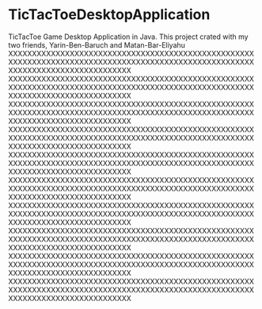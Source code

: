 # TicTacToeDesktopApplication
TicTacToe Game Desktop Application in Java.
This project crated with my two friends, Yarin-Ben-Baruch and Matan-Bar-Eliyahu
XXXXXXXXXXXXXXXXXXXXXXXXXXXXXXXXXXXXXXXXXXXXXXXXXXXXXXXXXXXXXXXXXXXXXXXXXXXXXXXXXXXXXXXXXXXXXXXXXXXXXXXXXXXXXXXXXXXXXXXXXXXXXXXXXX
XXXXXXXXXXXXXXXXXXXXXXXXXXXXXXXXXXXXXXXXXXXXXXXXXXXXXXXXXXXXXXXXXXXXXXXXXXXXXXXXXXXXXXXXXXXXXXXXXXXXXXXXXXXXXXXXXXXXXXXXXXXXXXXXXX
XXXXXXXXXXXXXXXXXXXXXXXXXXXXXXXXXXXXXXXXXXXXXXXXXXXXXXXXXXXXXXXXXXXXXXXXXXXXXXXXXXXXXXXXXXXXXXXXXXXXXXXXXXXXXXXXXXXXXXXXXXXXXXXXXX
XXXXXXXXXXXXXXXXXXXXXXXXXXXXXXXXXXXXXXXXXXXXXXXXXXXXXXXXXXXXXXXXXXXXXXXXXXXXXXXXXXXXXXXXXXXXXXXXXXXXXXXXXXXXXXXXXXXXXXXXXXXXXXXXXX
XXXXXXXXXXXXXXXXXXXXXXXXXXXXXXXXXXXXXXXXXXXXXXXXXXXXXXXXXXXXXXXXXXXXXXXXXXXXXXXXXXXXXXXXXXXXXXXXXXXXXXXXXXXXXXXXXXXXXXXXXXXXXXXXXX
XXXXXXXXXXXXXXXXXXXXXXXXXXXXXXXXXXXXXXXXXXXXXXXXXXXXXXXXXXXXXXXXXXXXXXXXXXXXXXXXXXXXXXXXXXXXXXXXXXXXXXXXXXXXXXXXXXXXXXXXXXXXXXXXXX
XXXXXXXXXXXXXXXXXXXXXXXXXXXXXXXXXXXXXXXXXXXXXXXXXXXXXXXXXXXXXXXXXXXXXXXXXXXXXXXXXXXXXXXXXXXXXXXXXXXXXXXXXXXXXXXXXXXXXXXXXXXXXXXXXX
XXXXXXXXXXXXXXXXXXXXXXXXXXXXXXXXXXXXXXXXXXXXXXXXXXXXXXXXXXXXXXXXXXXXXXXXXXXXXXXXXXXXXXXXXXXXXXXXXXXXXXXXXXXXXXXXXXXXXXXXXXXXXXXXXX
XXXXXXXXXXXXXXXXXXXXXXXXXXXXXXXXXXXXXXXXXXXXXXXXXXXXXXXXXXXXXXXXXXXXXXXXXXXXXXXXXXXXXXXXXXXXXXXXXXXXXXXXXXXXXXXXXXXXXXXXXXXXXXXXXX
XXXXXXXXXXXXXXXXXXXXXXXXXXXXXXXXXXXXXXXXXXXXXXXXXXXXXXXXXXXXXXXXXXXXXXXXXXXXXXXXXXXXXXXXXXXXXXXXXXXXXXXXXXXXXXXXXXXXXXXXXXXXXXXXXX
